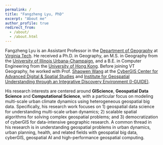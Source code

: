 ```yaml
---
permalink: /
title: "Fangzheng Lyu, PhD"
excerpt: "About me"
author_profile: true
redirect_from: 
  - /about/
  - /about.html
---
```


Fangzheng Lyu is an Assistant Professor in the [Department of Geography](https://geography.vt.edu/) at [Virginia Tech](https://www.vt.edu/). He received a Ph.D. in Geography, an M.S. in Geography from the [University of Illinois Urbana-Champaign](https://illinois.edu/), and a B.E. in Computer Engineering from the [University of Hong Kong](https://www.hku.hk/). Before joining VT Geography, he worked with Prof. [Shaowen Wang](https://ggis.illinois.edu/directory/profile/shaowen) at the [CyberGIS Center for Advanced Digital & Spatial Studies](https://cybergis.illinois.edu/) and [Institute for Geospatial Understanding through an Integrative Discovery Environment (I-GUIDE)](https://i-guide.io/).

His research interests are centered around **GIScience**, **Geospatial Data Science** and **Computational Science**, with a particular focus on modeling multi-scale urban climate dynamics using heterogeneous geospatial big data. Specifically, his research work focuses on 1) geospatial data science for understanding multi-scale urban dynamics; 2) scalable spatial algorithms for solving complex geospatial problems; and 3) democratization of cyberGIS for data-intensive geographic research. A common thread in his research is in understanding geospatial problems in urban dynamics, urban planning, health, and related fields with geospatial big data, cyberGIS, geospatial AI and high-performance geospatial computing.


